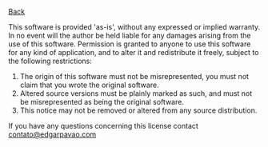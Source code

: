 [Back](\..\README.md)

This software is provided 'as-is', without any expressed or implied warranty. In no event will the author be held liable for any damages arising from the use of this software.
Permission is granted to anyone to use this software for any kind of application, and to alter it and redistribute it freely, subject to the following restrictions:

1. The origin of this software must not be misrepresented, you must not claim that you wrote the original software.
2. Altered source versions must be plainly marked as such, and must not be misrepresented as being the original software.
3. This notice may not be removed or altered from any source distribution.

If you have any questions concerning this license contact contato@edgarpavao.com
